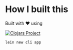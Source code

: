 # How I built this

Built with :heart: using

[![Clojars Project](https://img.shields.io/clojars/v/cli/lein-template.svg)](https://clojars.org/cli/lein-template)

```
lein new cli app
```
